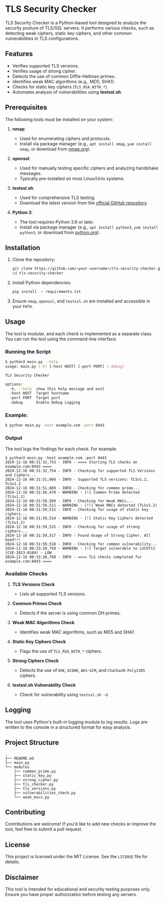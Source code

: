 # TLS Security Checker

TLS Security Checker is a Python-based tool designed to analyze the security posture of TLS/SSL servers. It performs various checks, such as detecting weak ciphers, static key ciphers, and other common vulnerabilities in TLS configurations.

## Features

- Verifies supported TLS versions.
- Verifies usage of strong cipher.
- Detects the use of common Diffie-Hellman primes.
- Identifies weak MAC algorithms (e.g., MD5, SHA1).
- Checks for static key ciphers (`TLS_RSA_WITH_*`).
- Automates analysis of vulnerabilities using **testssl.sh**.

## Prerequisites

The following tools must be installed on your system:

1. **nmap**:

   - Used for enumerating ciphers and protocols.
   - Install via package manager (e.g., `apt install nmap`, `yum install nmap`, or download from [nmap.org](https://nmap.org/)).

2. **openssl**:

   - Used for manually testing specific ciphers and analyzing handshake messages.
   - Typically pre-installed on most Linux/Unix systems.

3. **testssl.sh**:

   - Used for comprehensive TLS testing.
   - Download the latest version from the [official GitHub repository](https://github.com/drwetter/testssl.sh).

4. **Python 3**:
   - The tool requires Python 3.6 or later.
   - Install via package manager (e.g., `apt install python3`, `yum install python3`, or download from [python.org](https://www.python.org/)).

## Installation

1. Clone the repository:

   ```bash
   git clone https://github.com/<your-username>/tls-security-checker.git
   cd tls-security-checker
   ```

2. Install Python dependencies:

   ```bash
   pip install -r requirements.txt
   ```

3. Ensure `nmap`, `openssl`, and `testssl.sh` are installed and accessible in your `PATH`.

## Usage

The tool is modular, and each check is implemented as a separate class. You can run the tool using the command-line interface.

### Running the Script

```bash
$ python3 main.py --help
usage: main.py [-h] [-host HOST] [-port PORT] [-debug]

TLS Security Checker

options:
  -h, --help  show this help message and exit
  -host HOST  Target hostname
  -port PORT  Target port
  -debug      Enable Debug Logging
```

### Example:

```bash
$ python main.py -host example.com -port 8443
```

### Output

The tool logs the findings for each check. For example:

```
$ python3 main.py -host example.com -port 8443
2024-12-16 00:31:32,753 - INFO - ==== Starting TLS checks on example.com:8443 ====
2024-12-16 00:31:32,754 - INFO - Checking for supported TLS Versions and Ciphers...
2024-12-16 00:31:51,668 - INFO - Supported TLS versions: TLSv1.2, TLSv1.3
2024-12-16 00:31:51,669 - INFO - Checking for common prime...
2024-12-16 00:31:56,478 - WARNING - [!] Common Prime detected (TLSv1.2)
2024-12-16 00:31:59,509 - INFO - Checking for Weak MACs...
2024-12-16 00:31:59,511 - WARNING - [!!] Weak MACs detected (TLSv1.2)
2024-12-16 00:31:59,512 - INFO - Checking for usage of static key ciphers...
2024-12-16 00:31:59,514 - WARNING - [!] Static Key Ciphers detected (TLSv1.2)
2024-12-16 00:31:59,515 - INFO - Checking for usage of strong ciphers...
2024-12-16 00:31:59,517 - INFO - Found Usage of Strong Cipher. All Good!!!
2024-12-16 00:31:59,518 - INFO - Checking for common vulnerability...
2024-12-16 00:33:20,758 - WARNING - [!] Target vulnerable to LUCKY13 (CVE-2013-0169) - LOW
2024-12-16 00:33:20,760 - INFO - ==== TLS checks completed for example.com:8443 ====
```

### Available Checks

1. **TLS Versions Check**

   - Lists all supported TLS versions.

2. **Common Primes Check**

   - Detects if the server is using common DH primes.

3. **Weak MAC Algorithms Check**

   - Identifies weak MAC algorithms, such as MD5 and SHA1.

4. **Static Key Ciphers Check**

   - Flags the use of `TLS_RSA_WITH_*` ciphers.

5. **Strong Ciphers Check**

   - Detects the use of `DHE`, `ECDHE`, `AES-GCM`, and `ChaCha20-Poly1305` ciphers.

6. **testssl.sh Vulnerability Check**
   - Check for vulnerability using `testssl.sh -U`

## Logging

The tool uses Python's built-in logging module to log results. Logs are written to the console in a structured format for easy analysis.

## Project Structure

```
.
├── README.md
├── main.py
└── modules
    ├── common_prime.py
    ├── static_key.py
    ├── strong_cipher.py
    ├── tls_checker.py
    ├── tls_versions.py
    ├── vulnerabilities_check.py
    └── weak_macs.py
```

## Contributing

Contributions are welcome! If you'd like to add new checks or improve the tool, feel free to submit a pull request.

## License

This project is licensed under the MIT License. See the `LICENSE` file for details.

## Disclaimer

This tool is intended for educational and security testing purposes only. Ensure you have proper authorization before testing any servers.
